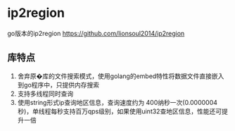 # ip2region
go版本的ip2region https://github.com/lionsoul2014/ip2region

## 库特点
1. 舍弃原�库的文件搜索模式，使用golang的embed特性将数据文件直接嵌入到go程序中，只提供内存搜索
2. 支持多线程同时查询
3. 使用string形式ip查询地区信息，查询速度约为 400纳秒一次(0.0000004秒)，单线程每秒支持百万qps级别，如果使用uint32查地区信息，性能还可提升一倍
